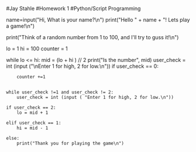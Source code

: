 #Jay Stahle
#Homework 1
#Python/Script Programming

name=input("Hi, What is your name?\n")
print("Hello " + name + "! Lets play a game!\n")

print("Think of a random number from 1 to 100, and I'll try to guss it!\n")

lo = 1
hi = 100
counter = 1


while lo <= hi:
	mid = (lo + hi ) // 2
	print("Is the number", mid)
	user_check = int (input ("\nEnter 1 for high, 2 for low.\n"))
	if user_check == 0:

		counter +=1


	while user_check !=1 and user_check != 2:
		user_check = int (input ( "Enter 1 for high, 2 for low.\n"))

	if user_check == 2:
		lo = mid + 1
	
	elif user_check == 1:
		hi = mid - 1
	
	else: 
		print("Thank you for playing the game\n")



